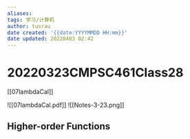 ```yaml
---
aliases: 
tags: 学习/计算机
author: tusrau
date created: '{{date:YYYYMMDD HH:mm}}'
date updated: 20220403 02:42
---
```


# 20220323CMPSC461Class28
[[07lambdaCal]]

![[07lambdaCal.pdf]]
![[Notes-3-23.png]]

## Higher-order Functions
